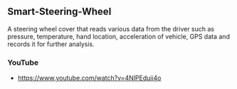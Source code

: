 ## Smart-Steering-Wheel
A steering wheel cover that reads various data from the driver such as pressure, temperature, hand location, acceleration of vehicle, GPS data and records it for further analysis.

### YouTube
* https://www.youtube.com/watch?v=4NlPEduii4o
